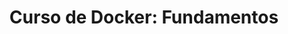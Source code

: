 ---
shipper: "Platzi"
title: "Curso de Docker: Fundamentos"
description: "Aprende los conceptos básicos de Docker, imágenes, contenedores, volúmenes y redes."
habylity:
  - docker
  - docker compose
  - redes
  - volumenes
image: "/img/certified/docker.png"
link: "/PDF/certified/docker.pdf"
---